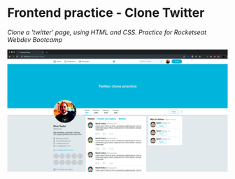 # Frontend practice - Clone Twitter

_Clone a 'twitter' page, using HTML and CSS. Practice for Rocketseat Webdev Bootcamp_

<img src="/images/ScreenShot.png" alt="preview">
